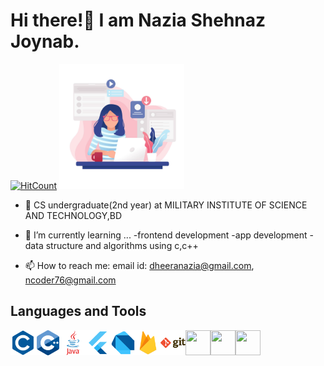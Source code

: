 
<h1>Hi there!👋 I am Nazia Shehnaz Joynab.</h1> 
                
  
[![HitCount](http://hits.dwyl.com/Geek-a-Byte/Geek-a-Byte.svg)](http://hits.dwyl.com/Geek-a-Byte/Geek-a-Byte)
<img src="./femaledeveloper.jpg" alt="" width="200" height="200"/>

- :school: CS undergraduate(2nd year) at MILITARY INSTITUTE OF SCIENCE AND TECHNOLOGY,BD


- 🌱 I’m currently learning ...
-frontend development
-app development 
-data structure and algorithms using c,c++  




- 📫 How to reach me:
email id: dheeranazia@gmail.com,
          ncoder76@gmail.com
          
<h2>Languages and Tools</h2>

<img src="https://raw.githubusercontent.com/devicons/devicon/master/icons/c/c-plain.svg" alt="" width="40" height="40"/><img src="https://raw.githubusercontent.com/github/explore/master/topics/cpp/cpp.png" alt="" width="40" height="40"/><img src="https://raw.githubusercontent.com/devicons/devicon/master/icons/java/java-original-wordmark.svg" alt="" width="40" height="40"/><img src="https://raw.githubusercontent.com/github/explore/master/topics/flutter/flutter.png" alt="" width="40" height="40"/><img src="https://raw.githubusercontent.com/github/explore/master/topics/dart/dart.png" alt="" width="40" height="40"/><img src="https://raw.githubusercontent.com/github/explore/master/topics/firebase/firebase.png" alt="" width="40" height="40"/><img src="https://raw.githubusercontent.com/github/explore/master/topics/git/git.png" alt="" width="40" height="40"/><img src="https://lh3.googleusercontent.com/proxy/WgCu3ci-p3AounhjXQc4JatDV9n7-1KUhjFRNgpXJq1hxlLpWVTXg-C9dOSMPLoGkuVoZPWj7br7nV8Er2vrN84ShDUjT-6P2ScrfvEDsriKcSc56V5QZIT3BZZ0i-eXA-t6HbUpnrpzBFtBXIXr2aPj3eM3" alt="" width="40" height="40"/><img src="https://cdn.pixabay.com/photo/2017/08/05/11/16/logo-2582748_1280.png" alt="" width="40" height="40"/><img src="https://upload.wikimedia.org/wikipedia/commons/thumb/f/fb/Adobe_Illustrator_CC_icon.svg/1200px-Adobe_Illustrator_CC_icon.svg.png" alt="" width="40" height="40"/>



